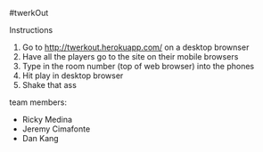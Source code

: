 #twerkOut

Instructions

1. Go to http://twerkout.herokuapp.com/ on a desktop brownser
2. Have all the players go to the site on their mobile browsers
3. Type in the room number (top of web browser) into the phones
4. Hit play in desktop browser
5. Shake that ass


team members:

- Ricky Medina
- Jeremy Cimafonte
- Dan Kang

